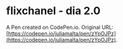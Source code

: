 # flixchanel - dia 2.0

A Pen created on CodePen.io. Original URL: [https://codepen.io/juliamalta/pen/zYpOJPz](https://codepen.io/juliamalta/pen/zYpOJPz).


